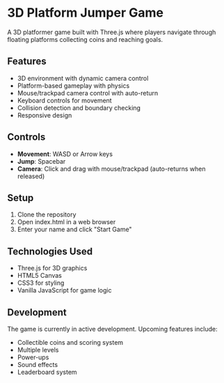 # 3D Platform Jumper Game

A 3D platformer game built with Three.js where players navigate through floating platforms collecting coins and reaching goals.

## Features

- 3D environment with dynamic camera control
- Platform-based gameplay with physics
- Mouse/trackpad camera control with auto-return
- Keyboard controls for movement
- Collision detection and boundary checking
- Responsive design

## Controls

- **Movement**: WASD or Arrow keys
- **Jump**: Spacebar
- **Camera**: Click and drag with mouse/trackpad (auto-returns when released)

## Setup

1. Clone the repository
2. Open index.html in a web browser
3. Enter your name and click "Start Game"

## Technologies Used

- Three.js for 3D graphics
- HTML5 Canvas
- CSS3 for styling
- Vanilla JavaScript for game logic

## Development

The game is currently in active development. Upcoming features include:
- Collectible coins and scoring system
- Multiple levels
- Power-ups
- Sound effects
- Leaderboard system
